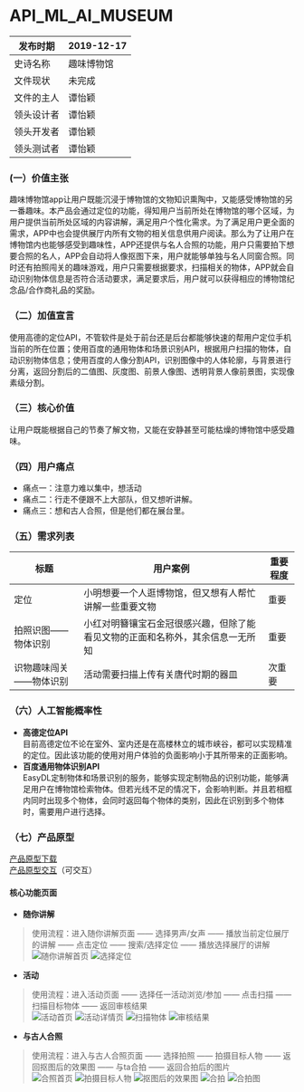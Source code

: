 # API_ML_AI_MUSEUM
|   发布时期  |   2019-12-17  |
| --- | --- |
| 史诗名称    | 趣味博物馆    |
|  文件现状   |  未完成  |
|  文件的主人   |  谭怡颖   |
|  领头设计者   |   谭怡颖  |
|  领头开发者   |  谭怡颖   |
|  领头测试者   |  谭怡颖   |  

###  (一）价值主张  
趣味博物馆app让用户既能沉浸于博物馆的文物知识熏陶中，又能感受博物馆的另一番趣味。本产品会通过定位的功能，得知用户当前所处在博物馆的哪个区域，为用户提供当前所处区域的内容讲解，满足用户个性化需求。为了满足用户更全面的需求，APP中也会提供展厅内所有文物的相关信息供用户阅读。那么为了让用户在博物馆内也能够感受到趣味性，APP还提供与名人合照的功能，用户只需要拍下想要合照的名人，APP会自动将人像抠图下来，用户就能够单独与名人同窗合照。同时还有拍照闯关的趣味游戏，用户只需要根据要求，扫描相关的物体，APP就会自动识别物体信息是否符合活动要求，满足要求后，用户就可以获得相应的博物馆纪念品/合作商礼品的奖励。
### （二）加值宣言  
使用高德的定位API，不管软件是处于前台还是后台都能够快速的帮用户定位手机当前的所在位置；使用百度的通用物体和场景识别API，根据用户扫描的物体，自动识别物体信息；使用百度的人像分割API，识别图像中的人体轮廓，与背景进行分离，返回分割后的二值图、灰度图、前景人像图、透明背景人像前景图，实现像素级分割。
### （三）核心价值  
让用户既能根据自己的节奏了解文物，又能在安静甚至可能枯燥的博物馆中感受趣味。
### （四）用户痛点  
- 痛点一：注意力难以集中，想活动
- 痛点二：行走不便跟不上大部队，但又想听讲解。
- 痛点三：想和古人合照，但是他们都在展台里。
### （五）需求列表  
标题 | 用户案例 | 重要程度 
--- | --- | ---
 定位  |    小明想要一个人逛博物馆，但又想有人帮忙讲解一些重要文物      |    重要     
 拍照识图——物体识别  |   小红对明簪镶宝石金冠很感兴趣，但除了能看见文物的正面和名称外，其余信息一无所知       |    重要      
 识物趣味闯关——物体识别  |   活动需要扫描上传有关唐代时期的器皿       |    次重要      
 
### （六）人工智能概率性  
- **高德定位API**  
目前高德定位不论在室外、室内还是在高楼林立的城市峡谷，都可以实现精准的定位。因此该功能的使用对用户体验的负面影响小于其所带来的正面影响。
- **百度通用物体识别API**  
EasyDL定制物体和场景识别的服务，能够实现定制物品的识别功能，能够满足用户在博物馆检索物体。但若光线不足的情况下，会影响判断。并且若相框内同时出现多个物体，会同时返回每个物体的类别，因此在识别到多个物体时，需要用户进行选择。  

### （七）产品原型
[产品原型下载](https://github.com/ViTaSoyi/museum_prototype/)  
[产品原型交互](https://vitasoyi.github.io/museum_prototype/index.html)（可交互）

#### 核心功能页面
- **随你讲解**  
> 使用流程：进入随你讲解页面 —— 选择男声/女声 —— 播放当前定位展厅的讲解 —— 点击定位 —— 搜索/选择定位 —— 播放选择展厅的讲解  
![随你讲解首页](https://github.com/ViTaSoyi/API_ML_AI_MUSEUM/blob/master/images/%E8%AE%B2%E8%A7%A3.png)
![选择定位](https://github.com/ViTaSoyi/API_ML_AI_MUSEUM/blob/master/images/%E5%AE%9A%E4%BD%8D.png)  

- **活动**  
> 使用流程：进入活动页面 —— 选择任一活动浏览/参加 —— 点击扫描 —— 扫描目标物体 —— 返回审核结果  
![活动首页](https://github.com/ViTaSoyi/API_ML_AI_MUSEUM/blob/master/images/%E6%B4%BB%E5%8A%A8.png)
![活动详情页](https://github.com/ViTaSoyi/API_ML_AI_MUSEUM/blob/master/images/%E6%B4%BB%E5%8A%A8%E8%AF%A6%E6%83%85.png)
![扫描物体](https://github.com/ViTaSoyi/API_ML_AI_MUSEUM/blob/master/images/%E7%89%A9%E4%BD%93%E6%89%AB%E6%8F%8F.png)
![审核结果](https://github.com/ViTaSoyi/API_ML_AI_MUSEUM/blob/master/images/%E6%89%AB%E6%8F%8F%E7%BB%93%E6%9E%9C.png)  

- **与古人合照**  
> 使用流程：进入与古人合照页面 —— 选择拍照 —— 拍摄目标人物 —— 返回抠图后的效果图 —— 与ta合拍 —— 返回合拍后的图片  
![合照首页](https://github.com/ViTaSoyi/API_ML_AI_MUSEUM/blob/master/images/%E5%90%88%E7%85%A7.png)
![拍摄目标人物](https://github.com/ViTaSoyi/API_ML_AI_MUSEUM/blob/master/images/%E4%BA%BA%E5%83%8F%E5%88%86%E5%89%B2%E6%8B%8D%E7%85%A7.png)
![抠图后的效果图](https://github.com/ViTaSoyi/API_ML_AI_MUSEUM/blob/master/images/%E4%BA%BA%E5%83%8F%E5%88%86%E5%89%B2%E7%BB%93%E6%9E%9C.png)
![合拍](https://github.com/ViTaSoyi/API_ML_AI_MUSEUM/blob/master/images/%E4%BA%BA%E5%83%8F%E5%90%88%E6%8B%8D.png)
![合拍图](https://github.com/ViTaSoyi/API_ML_AI_MUSEUM/blob/master/images/%E5%90%88%E6%8B%8D%E8%BF%94%E5%9B%9E%E7%BB%93%E6%9E%9C.png)
